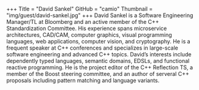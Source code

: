 +++
Title = "David Sankel"
GitHub = "camio"
Thumbnail = "img/guest/david-sankel.jpg"
+++
David Sankel is a Software Engineering Manager/TL at Bloomberg and an active member of the C++ Standardization Committee. His experience spans microservice architectures, CAD/CAM, computer graphics, visual programming languages, web applications, computer vision, and cryptography. He is a frequent speaker at C++ conferences and specializes in large-scale software engineering and advanced C++ topics. David’s interests include dependently typed languages, semantic domains, EDSLs, and functional reactive programming. He is the project editor of the C++ Reflection TS, a member of the Boost steering committee, and an author of serveral C++ proposals including pattern matching and language variants.